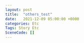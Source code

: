 ```yaml
---
layout: post
title:  "others_test"
date:   2021-12-09 05:00:00 +0000
categories: Etc
Tags: Story Etc
SceneCode: []
---
```

